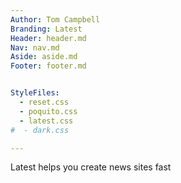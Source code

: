 ```yaml
---
Author: Tom Campbell
Branding: Latest
Header: header.md
Nav: nav.md
Aside: aside.md
Footer: footer.md


StyleFiles:
  - reset.css
  - poquito.css
  - latest.css
#  - dark.css

---
```

Latest helps you create news sites fast

